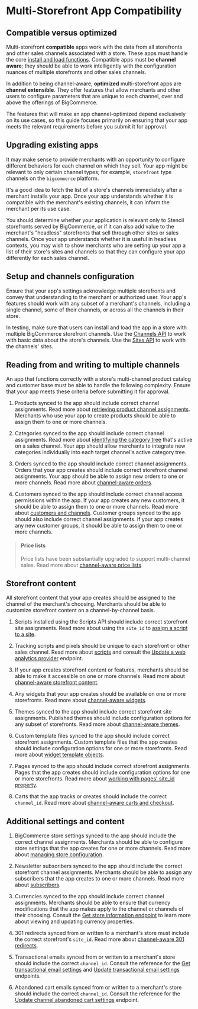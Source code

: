 # Multi-Storefront App Compatibility

## Compatible versus optimized

Multi-storefront **compatible** apps work with the data from all storefronts and other sales channels associated with a store. These apps must handle the core [install and load functions](/api-docs/apps/guide/callbacks). Compatible apps must be **channel aware**; they should be able to work intelligently with the configuration nuances of multiple storefronts and other sales channels.

In addition to being channel-aware, **optimized** multi-storefront apps are **channel extensible**. They offer features that allow merchants and other users to configure parameters that are unique to each channel, over and above the offerings of BigCommerce. 

The features that will make an app channel-optimized depend exclusively on its use cases, so this guide focuses primarily on ensuring that your app meets the relevant requirements before you submit it for approval.

## Upgrading existing apps

It may make sense to provide merchants with an opportunity to configure different behaviors for each channel on which they sell. Your app might be relevant to only certain channel types; for example, `storefront` type channels on the `bigcommerce` platform. 

It's a good idea to fetch the list of a store's channels immediately after a merchant installs your app. Once your app understands whether it is compatible with the merchant's existing channels, it can inform the merchant per its use case.

You should determine whether your application is relevant only to Stencil storefronts served by BigCommerce, or if it can also add value to the merchant's "headless" storefronts that sell through other sites or sales channels. Once your app understands whether it is useful in headless contexts, you may wish to show merchants who are setting up your app a list of their store's sites and channels so that they can configure your app differently for each sales channel.

## Setup and channels configuration

Ensure that your app's settings acknowledge multiple storefronts and convey that understanding to the merchant or authorized user. Your app's features should work with any subset of a merchant's channels, including a single channel, some of their channels, or across all the channels in their store. 

In testing, make sure that users can install and load the app in a store with multiple BigCommerce storefront channels. Use the [Channels API](/api-reference/store-management/channels) to work with basic data about the store's channels. Use the [Sites API](/api-reference/store-management/sites) to work with the channels' sites.


## Reading from and writing to multiple channels

An app that functions correctly with a store's multi-channel product catalog and customer base must be able to handle the following complexity. Ensure that your app meets these criteria before submitting it for approval.

1. Products synced to the app should include correct channel assignments. Read more about [retrieving product channel assignments](/api-docs/multi-storefront/api-guide#products). Merchants who use your app to create products should be able to assign them to one or more channels.

2. Categories synced to the app should include correct channel assignments. Read more about [identifying the category tree](/api-docs/multi-storefront/api-guide#categories) that's active on a sales channel. Your app should allow merchants to integrate new categories individually into each target channel's active category tree.

3. Orders synced to the app should include correct channel assignments. Orders that your app creates should include correct storefront channel assignments. Your app should be able to assign new orders to one or more channels. Read more about [channel-aware orders](/api-docs/multi-storefront/api-guide#orders).

4. Customers synced to the app should include correct channel access permissions within the app. If your app creates any new customers, it should be able to assign them to one or more channels. Read more about [customers and channels](/api-docs/multi-storefront/api-guide#customers). Customer groups synced to the app should also include correct channel assignments. If your app creates any new customer groups, it should be able to assign them to one or more channels.

<!-- theme: info -->
> #### Price lists
> Price lists have been substantially upgraded to support multi-channel sales. Read more about [channel-aware price lists](/api-docs/multi-storefront/api-guide#price-lists). 

## Storefront content

All storefront content that your app creates should be assigned to the channel of the merchant's choosing. Merchants should be able to customize storefront content on a channel-by-channel basis.

1. Scripts installed using the Scripts API should include correct storefront site assignments. Read more about using the `site_id` to [assign a script to a site](/api-docs/multi-storefront/api-guide#scripts).

2. Tracking scripts and pixels should be unique to each storefront or other sales channel. Read more about [scripts](/api-docs/multi-storefront/api-guide#scripts) and consult the [Update a web analytics provider](/api-reference/store-management/settings/analytics/putwebanalyticsprovider) endpoint.

3. If your app creates storefront content or features, merchants should be able to make it accessible on one or more channels. Read more about [channel-aware storefront content](/api-docs/multi-storefront/api-guide#storefront-and-content).

4. Any widgets that your app creates should be available on one or more storefronts. Read more about [channel-aware widgets](/api-docs/multi-storefront/api-guide#widgets).

5. Themes synced to the app should include correct storefront site assignments. Published themes should include configuration options for any subset of storefronts. Read more about [channel-aware themes](/api-docs/multi-storefront/api-guide#themes).

6. Custom template files synced to the app should include correct storefront assignments. Custom template files that the app creates should include configuration options for one or more storefronts. Read more about [widget template objects](/api-reference/store-management/widgets/widget-template/getwidgettemplate).

7. Pages synced to the app should include correct storefront assignments. Pages that the app creates should include configuration options for one or more storefronts. Read more about [working with pages' site_id property](/api-docs/multi-storefront/api-guide#pages).

8. Carts that the app tracks or creates should include the correct `channel_id`. Read more about [channel-aware carts and checkout](/api-docs/multi-storefront/api-guide#cart-and-checkout).

## Additional settings and content

1. BigCommerce store settings synced to the app should include the correct channel assignments. Merchants should be able to configure store settings that the app creates for one or more channels. Read more about [managing store configuration](/api-docs/store-management/settings).

2. Newsletter subscribers synced to the app should include the correct storefront channel assignments. Merchants should be able to assign any subscribers that the app creates to one or more channels. Read more about [subscribers](/api-docs/multi-storefront/api-guide#subscribers).

3. Currencies synced to the app should include correct channel assignments. Merchants should be able to ensure that currency modifications that the app makes apply to the channel or channels of their choosing. Consult the [Get store information endpoint](/api-reference/store-management/store-information-api/store-information/getstore) to learn more about viewing and updating currency properties.


4. 301 redirects synced from or written to a merchant's store must include the correct storefront's `site_id`. Read more about [channel-aware 301 redirects](/api-docs/multi-storefront/api-guide#redirects).


5. Transactional emails synced from or written to a merchant's store should include the correct `channel_id`. Consult the reference for the [Get transactional email settings](/api-reference/store-management/settings/email-statuses/get-settings-emails-enabled) and [Update transactional email settings](/api-reference/store-management/settings/email-statuses/put-settings-transactional-emails-enabled) endpoints.


6. Abandoned cart emails synced from or written to a merchant's store should include the correct `channel_id`. Consult the reference for the [Update channel abandoned cart settings](/api-reference/store-management/abandoned-carts/abandoned-carts-settings/updatechannelabandonedcartsettings) endpoint.
